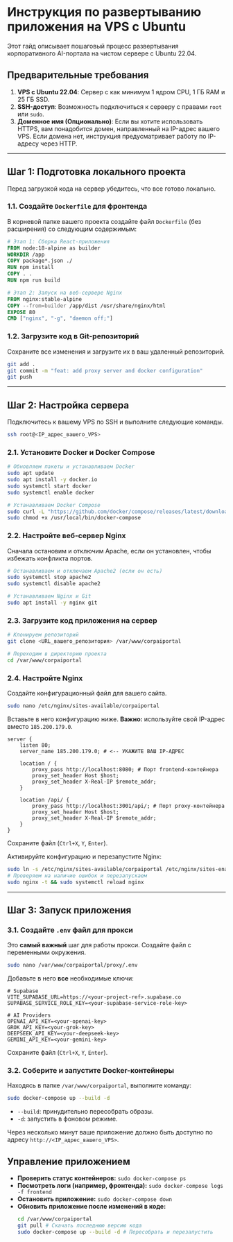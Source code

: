 # Инструкция по развертыванию приложения на VPS с Ubuntu

Этот гайд описывает пошаговый процесс развертывания корпоративного AI-портала на чистом сервере с Ubuntu 22.04.

## Предварительные требования

1.  **VPS с Ubuntu 22.04**: Сервер с как минимум 1 ядром CPU, 1 ГБ RAM и 25 ГБ SSD.
2.  **SSH-доступ**: Возможность подключиться к серверу с правами `root` или `sudo`.
3.  **Доменное имя (Опционально)**: Если вы хотите использовать HTTPS, вам понадобится домен, направленный на IP-адрес вашего VPS. Если домена нет, инструкция предусматривает работу по IP-адресу через HTTP.

---

## Шаг 1: Подготовка локального проекта

Перед загрузкой кода на сервер убедитесь, что все готово локально.

### 1.1. Создайте `Dockerfile` для фронтенда

В корневой папке вашего проекта создайте файл `Dockerfile` (без расширения) со следующим содержимым:

```dockerfile
# Этап 1: Сборка React-приложения
FROM node:18-alpine as builder
WORKDIR /app
COPY package*.json ./
RUN npm install
COPY . .
RUN npm run build

# Этап 2: Запуск на веб-сервере Nginx
FROM nginx:stable-alpine
COPY --from=builder /app/dist /usr/share/nginx/html
EXPOSE 80
CMD ["nginx", "-g", "daemon off;"]
```

### 1.2. Загрузите код в Git-репозиторий

Сохраните все изменения и загрузите их в ваш удаленный репозиторий.

```bash
git add .
git commit -m "feat: add proxy server and docker configuration"
git push
```

---

## Шаг 2: Настройка сервера

Подключитесь к вашему VPS по SSH и выполните следующие команды.

```bash
ssh root@<IP_адрес_вашего_VPS>
```

### 2.1. Установите Docker и Docker Compose

```bash
# Обновляем пакеты и устанавливаем Docker
sudo apt update
sudo apt install -y docker.io
sudo systemctl start docker
sudo systemctl enable docker

# Устанавливаем Docker Compose
sudo curl -L "https://github.com/docker/compose/releases/latest/download/docker-compose-$(uname -s)-$(uname -m)" -o /usr/local/bin/docker-compose
sudo chmod +x /usr/local/bin/docker-compose
```

### 2.2. Настройте веб-сервер Nginx

Сначала остановим и отключим Apache, если он установлен, чтобы избежать конфликта портов.

```bash
# Останавливаем и отключаем Apache2 (если он есть)
sudo systemctl stop apache2
sudo systemctl disable apache2

# Устанавливаем Nginx и Git
sudo apt install -y nginx git
```

### 2.3. Загрузите код приложения на сервер

```bash
# Клонируем репозиторий
git clone <URL_вашего_репозитория> /var/www/corpaiportal

# Переходим в директорию проекта
cd /var/www/corpaiportal
```

### 2.4. Настройте Nginx

Создайте конфигурационный файл для вашего сайта.

```bash
sudo nano /etc/nginx/sites-available/corpaiportal
```

Вставьте в него конфигурацию ниже. **Важно:** используйте свой IP-адрес вместо `185.200.179.0`.

```nginx
server {
    listen 80;
    server_name 185.200.179.0; # <-- УКАЖИТЕ ВАШ IP-АДРЕС

    location / {
        proxy_pass http://localhost:8080; # Порт frontend-контейнера
        proxy_set_header Host $host;
        proxy_set_header X-Real-IP $remote_addr;
    }

    location /api/ {
        proxy_pass http://localhost:3001/api/; # Порт proxy-контейнера
        proxy_set_header Host $host;
        proxy_set_header X-Real-IP $remote_addr;
    }
}
```
Сохраните файл (`Ctrl+X`, `Y`, `Enter`).

Активируйте конфигурацию и перезапустите Nginx:
```bash
sudo ln -s /etc/nginx/sites-available/corpaiportal /etc/nginx/sites-enabled/
# Проверяем на наличие ошибок и перезапускаем
sudo nginx -t && sudo systemctl reload nginx
```

---

## Шаг 3: Запуск приложения

### 3.1. Создайте `.env` файл для прокси

Это **самый важный** шаг для работы прокси. Создайте файл с переменными окружения.

```bash
sudo nano /var/www/corpaiportal/proxy/.env
```

Добавьте в него **все** необходимые ключи:
```
# Supabase
VITE_SUPABASE_URL=https://<your-project-ref>.supabase.co
SUPABASE_SERVICE_ROLE_KEY=<your-supabase-service-role-key>

# AI Providers
OPENAI_API_KEY=<your-openai-key>
GROK_API_KEY=<your-grok-key>
DEEPSEEK_API_KEY=<your-deepseek-key>
GEMINI_API_KEY=<your-gemini-key>
```
Сохраните файл (`Ctrl+X`, `Y`, `Enter`).

### 3.2. Соберите и запустите Docker-контейнеры

Находясь в папке `/var/www/corpaiportal`, выполните команду:
```bash
sudo docker-compose up --build -d
```
- `--build`: принудительно пересобрать образы.
- `-d`: запустить в фоновом режиме.

Через несколько минут ваше приложение должно быть доступно по адресу `http://<IP_адрес_вашего_VPS>`.

## Управление приложением

-   **Проверить статус контейнеров:** `sudo docker-compose ps`
-   **Посмотреть логи (например, фронтенда):** `sudo docker-compose logs -f frontend`
-   **Остановить приложение:** `sudo docker-compose down`
-   **Обновить приложение после изменений в коде:**
    ```bash
    cd /var/www/corpaiportal
    git pull # Скачать последнюю версию кода
    sudo docker-compose up --build -d # Пересобрать и перезапустить
    ```
